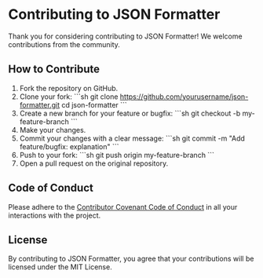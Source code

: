 
# Contributing to JSON Formatter

Thank you for considering contributing to JSON Formatter! We welcome contributions from the community.

## How to Contribute

1. Fork the repository on GitHub.
2. Clone your fork:
   \`\`\`sh
   git clone https://github.com/yourusername/json-formatter.git
   cd json-formatter
   \`\`\`
3. Create a new branch for your feature or bugfix:
   \`\`\`sh
   git checkout -b my-feature-branch
   \`\`\`
4. Make your changes.
5. Commit your changes with a clear message:
   \`\`\`sh
   git commit -m "Add feature/bugfix: explanation"
   \`\`\`
6. Push to your fork:
   \`\`\`sh
   git push origin my-feature-branch
   \`\`\`
7. Open a pull request on the original repository.

## Code of Conduct

Please adhere to the [Contributor Covenant Code of Conduct](https://www.contributor-covenant.org/version/2/0/code_of_conduct/) in all your interactions with the project.

## License

By contributing to JSON Formatter, you agree that your contributions will be licensed under the MIT License.
